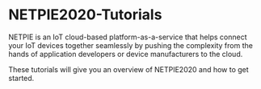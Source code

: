 # NETPIE2020-Tutorials

NETPIE is an IoT cloud-based platform-as-a-service that helps connect your IoT devices together seamlessly by pushing the complexity from the hands of application developers or device manufacturers to the cloud.

These tutorials will give you an overview of NETPIE2020 and how to get started.
